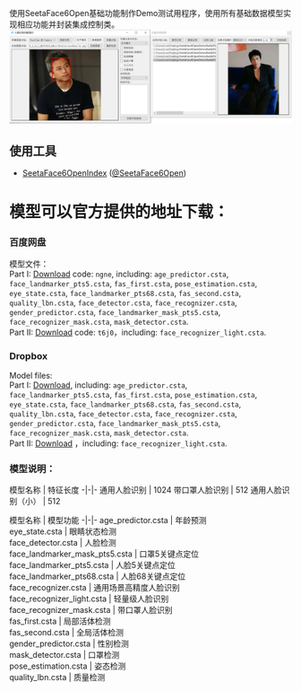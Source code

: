 使用SeetaFace6Open基础功能制作Demo测试用程序，使用所有基础数据模型实现相应功能并封装集成控制类。  
![程序预览图](https://github.com/cipher1985/SeetaFace6OpenDemo/blob/main/preview.png?raw=true)  
  
## 使用工具
* [SeetaFace6OpenIndex](https://github.com/SeetaFace6Open/index) ([@SeetaFace6Open](https://github.com/SeetaFace6Open))

# 模型可以官方提供的地址下载：
### 百度网盘
模型文件：  
Part I: [Download](https://pan.baidu.com/s/1LlXe2-YsUxQMe-MLzhQ2Aw) code: `ngne`, including: `age_predictor.csta`, `face_landmarker_pts5.csta`, `fas_first.csta`, `pose_estimation.csta`, `eye_state.csta`, `face_landmarker_pts68.csta`, `fas_second.csta`, `quality_lbn.csta`, `face_detector.csta`, `face_recognizer.csta`, `gender_predictor.csta`, `face_landmarker_mask_pts5.csta`, `face_recognizer_mask.csta`, `mask_detector.csta`.   
Part II: [Download](https://pan.baidu.com/s/1xjciq-lkzEBOZsTfVYAT9g) code: `t6j0`，including: `face_recognizer_light.csta`.  

### Dropbox
Model files:  
Part I: [Download](https://www.dropbox.com/s/julk1f16riu0dyp/sf6.0_models.zip?dl=0), including: `age_predictor.csta`, `face_landmarker_pts5.csta`, `fas_first.csta`, `pose_estimation.csta`, `eye_state.csta`, `face_landmarker_pts68.csta`, `fas_second.csta`, `quality_lbn.csta`, `face_detector.csta`, `face_recognizer.csta`, `gender_predictor.csta`, `face_landmarker_mask_pts5.csta`, `face_recognizer_mask.csta`, `mask_detector.csta`.   
Part II: [Download](https://www.dropbox.com/s/d296i7efnz5evbx/face_recognizer_light.csta?dl=0) ，including: `face_recognizer_light.csta`.  

### 模型说明：
模型名称           | 特征长度
-|-|-
通用人脸识别       | 1024
带口罩人脸识别     | 512
通用人脸识别（小） | 512

模型名称 | 模型功能
-|-|-
age_predictor.csta | 年龄预测  
eye_state.csta | 眼睛状态检测  
face_detector.csta | 人脸检测  
face_landmarker_mask_pts5.csta | 口罩5关键点定位  
face_landmarker_pts5.csta | 人脸5关键点定位  
face_landmarker_pts68.csta | 人脸68关键点定位  
face_recognizer.csta | 通用场景高精度人脸识别  
face_recognizer_light.csta | 轻量级人脸识别  
face_recognizer_mask.csta | 带口罩人脸识别  
fas_first.csta | 局部活体检测  
fas_second.csta | 全局活体检测  
gender_predictor.csta | 性别检测  
mask_detector.csta | 口罩检测  
pose_estimation.csta | 姿态检测  
quality_lbn.csta | 质量检测
